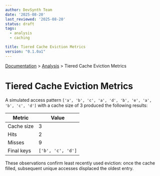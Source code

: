 ```yaml
---
author: DevSynth Team
date: '2025-08-20'
last_reviewed: '2025-08-20'
status: draft
tags:
  - analysis
  - caching

title: Tiered Cache Eviction Metrics
version: "0.1.0a1"
---
```

<div class="breadcrumbs">
<a href="../index.md">Documentation</a> &gt; <a href="index.md">Analysis</a> &gt; Tiered Cache Eviction Metrics
</div>

# Tiered Cache Eviction Metrics

A simulated access pattern `['a', 'b', 'c', 'a', 'd', 'b', 'e', 'a', 'b', 'c', 'd']` with a cache size of 3 produced the following results:

| Metric | Value |
| --- | --- |
| Cache size | 3 |
| Hits | 2 |
| Misses | 9 |
| Final keys | `['b', 'c', 'd']` |

These observations confirm least recently used eviction: once the cache filled, subsequent unique accesses displaced the oldest entry.
